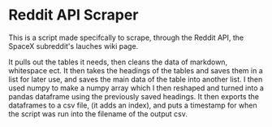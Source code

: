 # Reddit API Scraper

This is a script made specifcally to scrape, through the Reddit API, the SpaceX subreddit's lauches wiki page. 

It pulls out the tables it needs, then cleans the data of markdown, whitespace ect. It then takes the headings of the tables and saves them in a list for later use, and saves the main data of the table into another list. I then used numpy to make a numpy array which I then reshaped and turned into a pandas dataframe using the previously saved headings. It then exports the dataframes to a csv file, (it adds an index), and puts a timestamp for when the script was run into the filename of the output csv.
